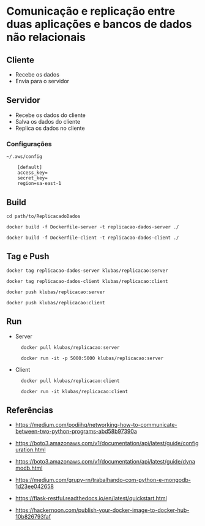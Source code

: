 # Comunicação e replicação entre duas aplicações e bancos de dados não relacionais

## Cliente
 - Recebe os dados
 - Envia para o servidor
 
## Servidor
 - Recebe os dados do cliente
 - Salva os dados do cliente 
 - Replica os dados no cliente

### Configurações
    
    ~/.aws/config

        [default]
        access_key=
        secret_key=
        region=sa-east-1

## Build
        
    cd path/to/ReplicacadoDados
        
    docker build -f Dockerfile-server -t replicacao-dados-server ./
 
    docker build -f Dockerfile-client -t replicacao-dados-client ./
        
## Tag e Push
    
    docker tag replicacao-dados-server klubas/replicacao:server
    
    docker tag replicacao-dados-client klubas/replicacao:client
    
    docker push klubas/replicacao:server

    docker push klubas/replicacao:client

## Run

* Server
        
        docker pull klubas/replicacao:server
    
        docker run -it -p 5000:5000 klubas/replicacao:server
    
* Client

        docker pull klubas/replicacao:client
        
        docker run -it klubas/replicacao:client
    
## Referências

- https://medium.com/podiihq/networking-how-to-communicate-between-two-python-programs-abd58b97390a

- https://boto3.amazonaws.com/v1/documentation/api/latest/guide/configuration.html

- https://boto3.amazonaws.com/v1/documentation/api/latest/guide/dynamodb.html

- https://medium.com/grupy-rn/trabalhando-com-python-e-mongodb-1d23ee042658

- https://flask-restful.readthedocs.io/en/latest/quickstart.html

- https://hackernoon.com/publish-your-docker-image-to-docker-hub-10b826793faf